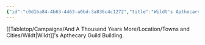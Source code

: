 ```yaml
---
{"id":"c0d1ba84-4b63-4463-a0bd-3a836c4c1272","title":"Wildt's Apthecary Guild Building","description":"Wildt's Apthecary Guild Building.","isCurrentLocation":true,"publish":true,"date_created":"Sunday, July 2nd 2023, 3:15:45 pm","date_modified":"Thursday, April 11th 2024, 10:31:16 pm","cssclasses":["mado-heading"],"path":"Tabletop/Campaigns/And A Thousand Years More/Location/Towns and Cities/Wildt/Wildt's Apthecary Guild Building.md","permalink":"/tabletop/campaigns/and-a-thousand-years-more/location/towns-and-cities/wildt/wildt-s-apthecary-guild-building/","PassFrontmatter":true}
---
```



[[Tabletop/Campaigns/And A Thousand Years More/Location/Towns and Cities/Wildt\|Wildt]]'s Apthecary Guild Building.
